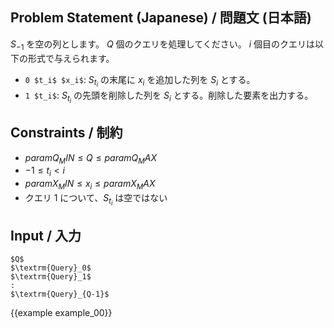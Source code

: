 Problem Statement (Japanese) / 問題文 (日本語)
---------

$S_{-1}$ を空の列とします。
$Q$ 個のクエリを処理してください。
$i$ 個目のクエリは以下の形式で与えられます。

- `0 $t_i$ $x_i$`: $S_{t_i}$ の末尾に $x_i$ を追加した列を $S_i$ とする。
- `1 $t_i$`: $S_{t_i}$ の先頭を削除した列を $S_i$ とする。削除した要素を出力する。

Constraints / 制約
---------

- ${{param Q_MIN}} \le Q \le {{param Q_MAX}}$
- $-1 \le t_i \lt i$
- ${{param X_MIN}} \le x_i \le {{param X_MAX}}$
- クエリ 1 について、$S_{t_i}$ は空ではない

Input / 入力
---------

~~~
$Q$
$\textrm{Query}_0$
$\textrm{Query}_1$
:
$\textrm{Query}_{Q-1}$
~~~

{{example example_00}}
